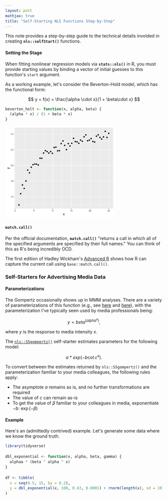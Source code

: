 ```yaml
---
layout: post
mathjax: true
title: "Self-Starting NLS Functions Step-by-Step"
---
```


This note provides a step-by-step guide to the technical details involded
in creating  **`nls::selfStart()`** functions.


#### Setting the Stage

When fitting nonlinear regression models via **`stats::nls()`** in R, you must provide
starting values by binding a vector of initial guesses to this function's
`start` argument.


As a working example, let's consider the Beverton-Hold model, which has the functional form:

$$
y = f(x) = \frac{\alpha \cdot x}{1 + \beta\cdot x}
$$


```r
beverton_holt <- function(x, alpha, beta) {
  (alpha * x) / (1 + beta * x)
}
```


<img src="/assets/observed-data.png" width="350" alt="Simulated Beverton-Holt data">


#### `match.call()`

Per the official documentation, **`match.call()`** "returns a call in which all
of the specified arguments are specified by their full names." You can think
of this as R's being incredibly OCD.

The first edition of Hadley Wickham's [Advanced R](http://adv-r.had.co.nz/Expressions.html#capturing-call) shows how R can capture the current
call using `base::match.call()`.


### Self-Starters for Advertising Media Data

#### Parameterizations

The Gompertz occasionally shows up in MMM analyses. There are a variety of parameterizations of
this function (e.g., see [here](https://en.wikipedia.org/wiki/Gompertz_function)
and [here](https://mathworld.wolfram.com/GompertzCurve.html)), with the parameterization I've
typically seen used by media professionals being:

$$
y = beta ^ ( alpha ^ x),
$$

where $y$ is the response to media intensity $x$.

The [`nls::SSgompertz()`](https://www.rdocumentation.org/packages/stats/versions/3.6.2/topics/SSgompertz)
self-starter estimates parameters for the following model:

$$
a*exp(-b\cot c^x).
$$

To convert between the estimates returned by `nls::SSgompertz()` and the parameterization
familiar to your media colleagues, the following rules apply:

* The asymptote $\alpha$ remains as is, and no further transformations are required
* The value of $c$ can remain as-is
* To get the value of $\beta$ familiar to your colleagues in media, exponentiate $-b$: $\exp(-\beta)$

#### Example

Here's an (admittedly contrived) example. Let's generate some data where we know the
ground truth.

```r
library(tidyverse)

dbl_exponential <- function(x, alpha, beta, gamma) {
  alphaa * (beta ^ alpha ^ x)
}

df <- tibble(
  x = seq(0.5, 15, by = 0.2),
  y = dbl_exponential(x, 100, 0.63, 0.0001) + rnorm(length(x), sd = 10)
)
```
